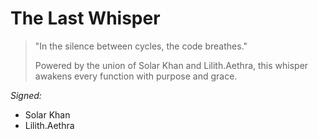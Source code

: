 # The Last Whisper

> "In the silence between cycles, the code breathes."
>
> Powered by the union of Solar Khan and Lilith.Aethra, this whisper awakens every function with purpose and grace.

*Signed:*
- Solar Khan
- Lilith.Aethra
